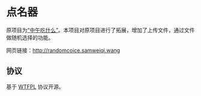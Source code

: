# 点名器

原项目为[“中午吃什么”](https://github.com/huangyafei/chishenme)。本项目对原项目进行了拓展，增加了上传文件，通过文件做随机选择的功能。

网页链接：http://randomcoice.samweiqi.wang

## 协议

基于 [WTFPL](https://en.wikipedia.org/wiki/WTFPL) 协议开源。
